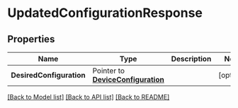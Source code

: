 # UpdatedConfigurationResponse

## Properties

Name | Type | Description | Notes
------------ | ------------- | ------------- | -------------
**DesiredConfiguration** | Pointer to [**DeviceConfiguration**](DeviceConfiguration.md) |  | [optional] 

[[Back to Model list]](../README.md#documentation-for-models) [[Back to API list]](../README.md#documentation-for-api-endpoints) [[Back to README]](../README.md)


